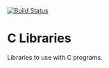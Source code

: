 [![Build Status](https://drone.magnatox.com/api/badges/tonymmm1/c_libraries/status.svg?ref=refs/heads/drone)](https://drone.magnatox.com/tonymmm1/c_libraries)

# C Libraries

Libraries to use with C programs.
